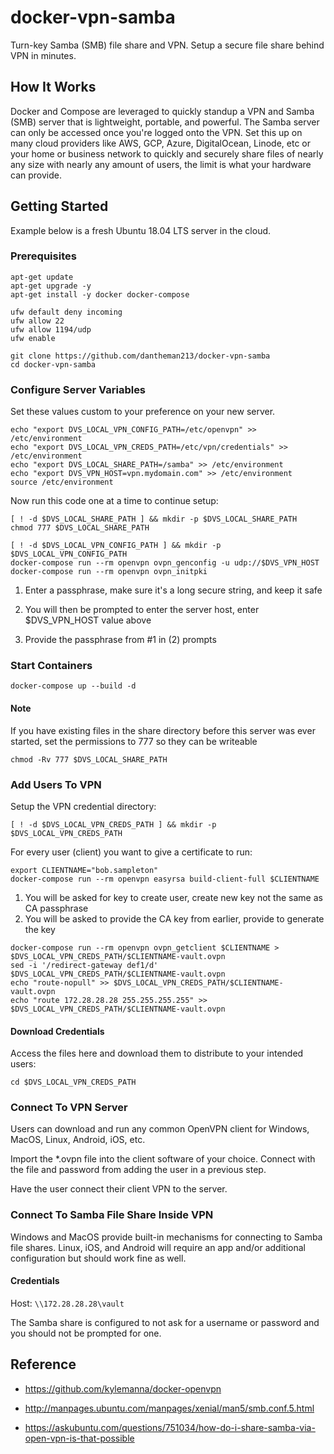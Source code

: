 # docker-vpn-samba

Turn-key Samba (SMB) file share and VPN. Setup a secure file share behind VPN in minutes. 

## How It Works

Docker and Compose are leveraged to quickly standup a VPN and Samba (SMB) server that is lightweight, portable, and powerful. The Samba server can only be accessed once you're logged onto the VPN. Set this up on many cloud providers like AWS, GCP, Azure, DigitalOcean, Linode, etc or your home or business network to quickly and securely share files of nearly any size with nearly any amount of users, the limit is what your hardware can provide.

## Getting Started

Example below is a fresh Ubuntu 18.04 LTS server in the cloud.

### Prerequisites

```
apt-get update
apt-get upgrade -y
apt-get install -y docker docker-compose

ufw default deny incoming
ufw allow 22
ufw allow 1194/udp
ufw enable

git clone https://github.com/dantheman213/docker-vpn-samba
cd docker-vpn-samba
```

### Configure Server Variables

Set these values custom to your preference on your new server.

```
echo "export DVS_LOCAL_VPN_CONFIG_PATH=/etc/openvpn" >> /etc/environment
echo "export DVS_LOCAL_VPN_CREDS_PATH=/etc/vpn/credentials" >> /etc/environment
echo "export DVS_LOCAL_SHARE_PATH=/samba" >> /etc/environment
echo "export DVS_VPN_HOST=vpn.mydomain.com" >> /etc/environment
source /etc/environment
```

Now run this code one at a time to continue setup:

```
[ ! -d $DVS_LOCAL_SHARE_PATH ] && mkdir -p $DVS_LOCAL_SHARE_PATH
chmod 777 $DVS_LOCAL_SHARE_PATH

[ ! -d $DVS_LOCAL_VPN_CONFIG_PATH ] && mkdir -p $DVS_LOCAL_VPN_CONFIG_PATH
docker-compose run --rm openvpn ovpn_genconfig -u udp://$DVS_VPN_HOST
docker-compose run --rm openvpn ovpn_initpki
```

1. Enter a passphrase, make sure it's a long secure string, and keep it safe

2. You will then be prompted to enter the server host, enter $DVS_VPN_HOST value above

3. Provide the passphrase from #1 in (2) prompts

### Start Containers
```
docker-compose up --build -d
```

#### Note

If you have existing files in the share directory before this server was ever started, set the permissions to 777 so they can be writeable

```
chmod -Rv 777 $DVS_LOCAL_SHARE_PATH
```

### Add Users To VPN

Setup the VPN credential directory:

```
[ ! -d $DVS_LOCAL_VPN_CREDS_PATH ] && mkdir -p $DVS_LOCAL_VPN_CREDS_PATH
```

For every user (client) you want to give a certificate to run:

```
export CLIENTNAME="bob.sampleton"
docker-compose run --rm openvpn easyrsa build-client-full $CLIENTNAME
```

1. You will be asked for key to create user, create new key not the same as CA passphrase
2. You will be asked to provide the CA key from earlier, provide to generate the key

```
docker-compose run --rm openvpn ovpn_getclient $CLIENTNAME > $DVS_LOCAL_VPN_CREDS_PATH/$CLIENTNAME-vault.ovpn
sed -i '/redirect-gateway def1/d' $DVS_LOCAL_VPN_CREDS_PATH/$CLIENTNAME-vault.ovpn
echo "route-nopull" >> $DVS_LOCAL_VPN_CREDS_PATH/$CLIENTNAME-vault.ovpn
echo "route 172.28.28.28 255.255.255.255" >> $DVS_LOCAL_VPN_CREDS_PATH/$CLIENTNAME-vault.ovpn
```
#### Download Credentials

Access the files here and download them to distribute to your intended users:

```
cd $DVS_LOCAL_VPN_CREDS_PATH
```

### Connect To VPN Server

Users can download and run any common OpenVPN client for Windows, MacOS, Linux, Android, iOS, etc.

Import the *.ovpn file into the client software of your choice. Connect with the file and password from adding the user in a previous step.

Have the user connect their client VPN to the server.

### Connect To Samba File Share Inside VPN

Windows and MacOS provide built-in mechanisms for connecting to Samba file shares. Linux, iOS, and Android will require an app and/or additional configuration but should work fine as well. 

#### Credentials

Host: `\\172.28.28.28\vault`

The Samba share is configured to not ask for a username or password and you should not be prompted for one.

## Reference

* https://github.com/kylemanna/docker-openvpn

* http://manpages.ubuntu.com/manpages/xenial/man5/smb.conf.5.html

* https://askubuntu.com/questions/751034/how-do-i-share-samba-via-open-vpn-is-that-possible
